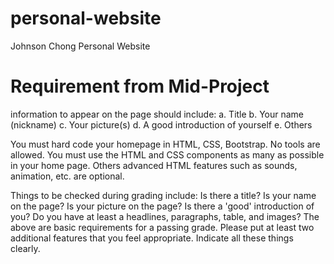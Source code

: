 # personal-website
Johnson Chong Personal Website

# Requirement from Mid-Project
 information to appear on the page should include:
a. Title
b. Your name (nickname)
c. Your picture(s)
d. A good introduction of yourself
e. Others

You must hard code your homepage in HTML, CSS, Bootstrap. No tools are allowed. You must use the HTML and CSS components as many as possible in your home page. Others advanced HTML features such as sounds, animation, etc. are optional.

Things to be checked during grading include:
Is there a title?
Is your name on the page?
Is your picture on the page?
Is there a 'good' introduction of you?
Do you have at least a headlines, paragraphs, table, and images?
The above are basic requirements for a passing grade. Please put at least two additional features that you feel appropriate. Indicate all these things clearly.
